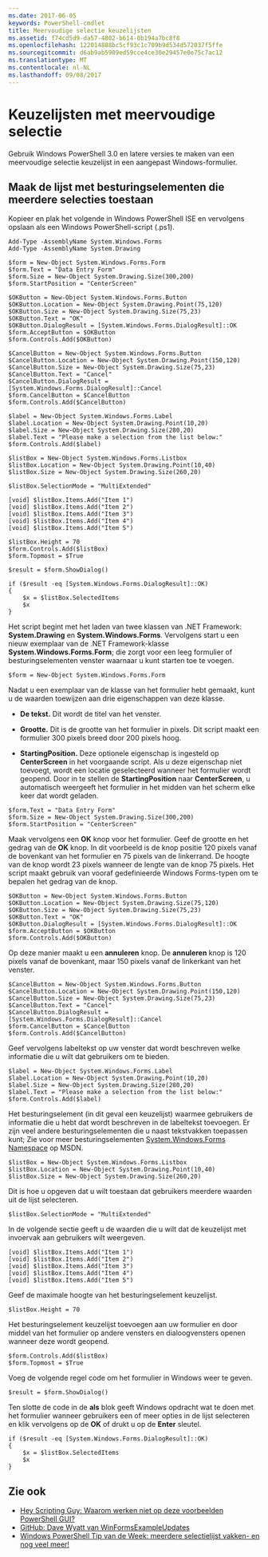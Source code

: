 ```yaml
---
ms.date: 2017-06-05
keywords: PowerShell-cmdlet
title: Meervoudige selectie keuzelijsten
ms.assetid: f74cd5d9-da57-4802-b614-0b194a7bc8f8
ms.openlocfilehash: 122014888bc5cf93c1c709b9d534d572037f5ffe
ms.sourcegitcommit: d6ab9ab5909ed59cce4ce30e29457e0e75c7ac12
ms.translationtype: MT
ms.contentlocale: nl-NL
ms.lasthandoff: 09/08/2017
---
```

# <a name="multiple-selection-list-boxes"></a>Keuzelijsten met meervoudige selectie
Gebruik Windows PowerShell 3.0 en latere versies te maken van een meervoudige selectie keuzelijst in een aangepast Windows-formulier.

## <a name="create-list-box-controls-that-allow-multiple-selections"></a>Maak de lijst met besturingselementen die meerdere selecties toestaan
Kopieer en plak het volgende in Windows PowerShell ISE en vervolgens opslaan als een Windows PowerShell-script (.ps1).

```
Add-Type -AssemblyName System.Windows.Forms
Add-Type -AssemblyName System.Drawing

$form = New-Object System.Windows.Forms.Form 
$form.Text = "Data Entry Form"
$form.Size = New-Object System.Drawing.Size(300,200) 
$form.StartPosition = "CenterScreen"

$OKButton = New-Object System.Windows.Forms.Button
$OKButton.Location = New-Object System.Drawing.Point(75,120)
$OKButton.Size = New-Object System.Drawing.Size(75,23)
$OKButton.Text = "OK"
$OKButton.DialogResult = [System.Windows.Forms.DialogResult]::OK
$form.AcceptButton = $OKButton
$form.Controls.Add($OKButton)

$CancelButton = New-Object System.Windows.Forms.Button
$CancelButton.Location = New-Object System.Drawing.Point(150,120)
$CancelButton.Size = New-Object System.Drawing.Size(75,23)
$CancelButton.Text = "Cancel"
$CancelButton.DialogResult = [System.Windows.Forms.DialogResult]::Cancel
$form.CancelButton = $CancelButton
$form.Controls.Add($CancelButton)

$label = New-Object System.Windows.Forms.Label
$label.Location = New-Object System.Drawing.Point(10,20) 
$label.Size = New-Object System.Drawing.Size(280,20) 
$label.Text = "Please make a selection from the list below:"
$form.Controls.Add($label) 

$listBox = New-Object System.Windows.Forms.Listbox 
$listBox.Location = New-Object System.Drawing.Point(10,40) 
$listBox.Size = New-Object System.Drawing.Size(260,20) 

$listBox.SelectionMode = "MultiExtended"

[void] $listBox.Items.Add("Item 1")
[void] $listBox.Items.Add("Item 2")
[void] $listBox.Items.Add("Item 3")
[void] $listBox.Items.Add("Item 4")
[void] $listBox.Items.Add("Item 5")

$listBox.Height = 70
$form.Controls.Add($listBox) 
$form.Topmost = $True

$result = $form.ShowDialog()

if ($result -eq [System.Windows.Forms.DialogResult]::OK)
{
    $x = $listBox.SelectedItems
    $x
}
```

Het script begint met het laden van twee klassen van .NET Framework: **System.Drawing** en **System.Windows.Forms**. Vervolgens start u een nieuw exemplaar van de .NET Framework-klasse **System.Windows.Forms.Form**; die zorgt voor een leeg formulier of besturingselementen venster waarnaar u kunt starten toe te voegen.

```
$form = New-Object System.Windows.Forms.Form
```

Nadat u een exemplaar van de klasse van het formulier hebt gemaakt, kunt u de waarden toewijzen aan drie eigenschappen van deze klasse.

- **De tekst.** Dit wordt de titel van het venster.

- **Grootte.** Dit is de grootte van het formulier in pixels. Dit script maakt een formulier 300 pixels breed door 200 pixels hoog.

- **StartingPosition.** Deze optionele eigenschap is ingesteld op **CenterScreen** in het voorgaande script. Als u deze eigenschap niet toevoegt, wordt een locatie geselecteerd wanneer het formulier wordt geopend. Door in te stellen de **StartingPosition** naar **CenterScreen**, u automatisch weergeeft het formulier in het midden van het scherm elke keer dat wordt geladen.

```
$form.Text = "Data Entry Form"
$form.Size = New-Object System.Drawing.Size(300,200) 
$form.StartPosition = "CenterScreen"
```

Maak vervolgens een **OK** knop voor het formulier. Geef de grootte en het gedrag van de **OK** knop. In dit voorbeeld is de knop positie 120 pixels vanaf de bovenkant van het formulier en 75 pixels van de linkerrand. De hoogte van de knop wordt 23 pixels wanneer de lengte van de knop 75 pixels. Het script maakt gebruik van vooraf gedefinieerde Windows Forms-typen om te bepalen het gedrag van de knop.

```
$OKButton = New-Object System.Windows.Forms.Button
$OKButton.Location = New-Object System.Drawing.Size(75,120)
$OKButton.Size = New-Object System.Drawing.Size(75,23)
$OKButton.Text = "OK"
$OKButton.DialogResult = [System.Windows.Forms.DialogResult]::OK
$form.AcceptButton = $OKButton
$form.Controls.Add($OKButton)
```

Op deze manier maakt u een **annuleren** knop. De **annuleren** knop is 120 pixels vanaf de bovenkant, maar 150 pixels vanaf de linkerkant van het venster.

```
$CancelButton = New-Object System.Windows.Forms.Button
$CancelButton.Location = New-Object System.Drawing.Point(150,120)
$CancelButton.Size = New-Object System.Drawing.Size(75,23)
$CancelButton.Text = "Cancel"
$CancelButton.DialogResult = [System.Windows.Forms.DialogResult]::Cancel
$form.CancelButton = $CancelButton
$form.Controls.Add($CancelButton)
```

Geef vervolgens labeltekst op uw venster dat wordt beschreven welke informatie die u wilt dat gebruikers om te bieden.

```
$label = New-Object System.Windows.Forms.Label
$label.Location = New-Object System.Drawing.Point(10,20) 
$label.Size = New-Object System.Drawing.Size(280,20) 
$label.Text = "Please make a selection from the list below:"
$form.Controls.Add($label)
```

Het besturingselement (in dit geval een keuzelijst) waarmee gebruikers de informatie die u hebt dat wordt beschreven in de labeltekst toevoegen. Er zijn veel andere besturingselementen die u naast tekstvakken toepassen kunt; Zie voor meer besturingselementen [System.Windows.Forms Namespace](http://msdn.microsoft.com/library/k50ex0x9(v=vs.110).aspx) op MSDN.

```
$listBox = New-Object System.Windows.Forms.Listbox 
$listBox.Location = New-Object System.Drawing.Point(10,40) 
$listBox.Size = New-Object System.Drawing.Size(260,20)
```


Dit is hoe u opgeven dat u wilt toestaan dat gebruikers meerdere waarden uit de lijst selecteren.

```
$listBox.SelectionMode = "MultiExtended"
```

In de volgende sectie geeft u de waarden die u wilt dat de keuzelijst met invoervak aan gebruikers wilt weergeven.

```
[void] $listBox.Items.Add("Item 1")
[void] $listBox.Items.Add("Item 2")
[void] $listBox.Items.Add("Item 3")
[void] $listBox.Items.Add("Item 4")
[void] $listBox.Items.Add("Item 5")
```

Geef de maximale hoogte van het besturingselement keuzelijst.

```
$listBox.Height = 70
```

Het besturingselement keuzelijst toevoegen aan uw formulier en door middel van het formulier op andere vensters en dialoogvensters openen wanneer deze wordt geopend.

```
$form.Controls.Add($listBox) 
$form.Topmost = $True
```

Voeg de volgende regel code om het formulier in Windows weer te geven.

```
$result = $form.ShowDialog()
```

Ten slotte de code in de **als** blok geeft Windows opdracht wat te doen met het formulier wanneer gebruikers een of meer opties in de lijst selecteren en klik vervolgens op de **OK** of drukt u op de **Enter**  sleutel.

```
if ($result -eq [System.Windows.Forms.DialogResult]::OK)
{
    $x = $listBox.SelectedItems
    $x
}
```

## <a name="see-also"></a>Zie ook
- [Hey Scripting Guy: Waarom werken niet op deze voorbeelden PowerShell GUI?](http://go.microsoft.com/fwlink/?LinkId=506644)
- [GitHub: Dave Wyatt van WinFormsExampleUpdates](https://github.com/dlwyatt/WinFormsExampleUpdates)
- [Windows PowerShell Tip van de Week: meerdere selectielijst vakken- en nog veel meer!](http://technet.microsoft.com/library/ff730950.aspx)

